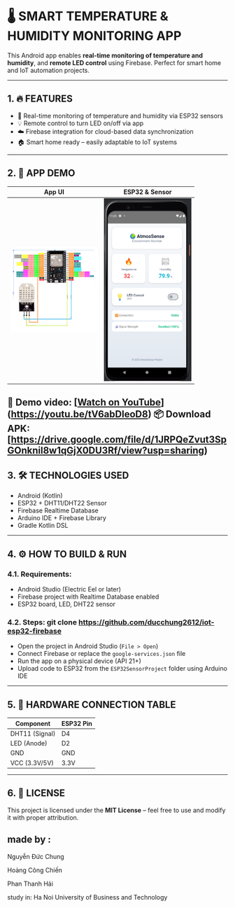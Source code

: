 # 🌡️ SMART TEMPERATURE & HUMIDITY MONITORING APP

This Android app enables **real-time monitoring of temperature and humidity**, and **remote LED control** using Firebase. Perfect for smart home and IoT automation projects.

---

## 1. 🔥 FEATURES

- 📡 Real-time monitoring of temperature and humidity via ESP32 sensors
- 💡 Remote control to turn LED on/off via app
- ☁️ Firebase integration for cloud-based data synchronization
- 🏠 Smart home ready – easily adaptable to IoT systems

---

## 2. 📱 APP DEMO

| App UI | ESP32 & Sensor |
|--------|----------------|
| <img src="https://github.com/ducchung2612/iot-esp32-firebase/blob/main/448274421-08b462bc-d23b-40d2-bd21-dcf6002a1333.png?raw=true" width="200"/> | <img src="https://github.com/ducchung2612/iot-esp32-firebase/blob/main/giaodien.png?raw=true" width="200"/> |
 

🎥 **Demo video**: [[Watch on YouTube](https://www.youtube.com/watch?v=your-video-id)](https://youtu.be/tV6abDleoD8)
📦  Download APK: [https://drive.google.com/file/d/1JRPQeZvut3SpGOnknil8w1qGjX0DU3Rf/view?usp=sharing)
---

## 3. 🛠️ TECHNOLOGIES USED

- Android (Kotlin)
- ESP32 + DHT11/DHT22 Sensor
- Firebase Realtime Database
- Arduino IDE + Firebase Library
- Gradle Kotlin DSL

---

## 4. ⚙️ HOW TO BUILD & RUN

### 4.1. Requirements:
- Android Studio (Electric Eel or later)
- Firebase project with Realtime Database enabled
- ESP32 board, LED, DHT22 sensor

### 4.2. Steps: git clone https://github.com/ducchung2612/iot-esp32-firebase


- Open the project in Android Studio (`File > Open`)
- Connect Firebase or replace the `google-services.json` file
- Run the app on a physical device (API 21+)
- Upload code to ESP32 from the `ESP32SensorProject` folder using Arduino IDE

---

## 5. 🔌 HARDWARE CONNECTION TABLE

| Component        | ESP32 Pin  |
|------------------|------------|
| DHT11 (Signal)   | D4         |
| LED (Anode)      | D2         |
| GND              | GND        |
| VCC (3.3V/5V)    | 3.3V       |



---

## 6. 📄 LICENSE

This project is licensed under the **MIT License** – feel free to use and modify it with proper attribution.

## made by :
Nguyễn Đức Chung

Hoàng Công Chiến

Phan Thanh Hải


study in: Ha Noi University of Business and Technology
